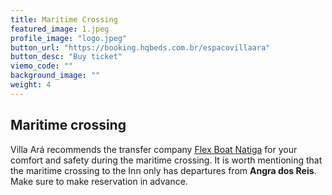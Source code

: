 ```yaml
---
title: Maritime Crossing
featured_image: 1.jpeg
profile_image: "logo.jpeg"
button_url: "https://booking.hqbeds.com.br/espacovillaara"
button_desc: "Buy ticket"
viemo_code: ""
background_image: ""
weight: 4
---
```

## Maritime crossing

Villa Ará recommends the transfer company [Flex Boat Natiga](https://natiga.tur.br/compra-de-passagens/) for your comfort and safety during the maritime crossing. It is worth mentioning that the maritime crossing to the Inn only has departures from **Angra dos Reis**. Make sure to make reservation in advance.
